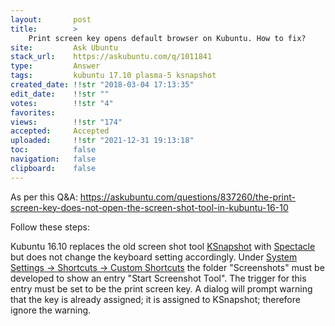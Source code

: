 ```yaml
---
layout:       post
title:        >
    Print screen key opens default browser on Kubuntu. How to fix?
site:         Ask Ubuntu
stack_url:    https://askubuntu.com/q/1011841
type:         Answer
tags:         kubuntu 17.10 plasma-5 ksnapshot
created_date: !!str "2018-03-04 17:13:35"
edit_date:    !!str ""
votes:        !!str "4"
favorites:    
views:        !!str "174"
accepted:     Accepted
uploaded:     !!str "2021-12-31 19:13:18"
toc:          false
navigation:   false
clipboard:    false
---
```


As per this Q&A: https://askubuntu.com/questions/837260/the-print-screen-key-does-not-open-the-screen-shot-tool-in-kubuntu-16-10

Follow these steps:

Kubuntu 16.10 replaces the old screen shot tool [KSnapshot][1] with [Spectacle][2] but does not change the keyboard setting accordingly. Under [System Settings -> Shortcuts -> Custom Shortcuts][3] the folder "Screenshots" must be developed to show an entry "Start Screenshot Tool". The trigger for this entry must be set to be the print screen key. A dialog will prompt warning that the key is already assigned; it is assigned to KSnapshot; therefore ignore the warning.


  [1]: https://www.kde.org/applications/graphics/ksnapshot/
  [2]: https://www.kde.org/applications/graphics/spectacle/
  [3]: https://userbase.kde.org/System_Settings/Shortcuts_and_Gestures#Custom_Shortcuts
